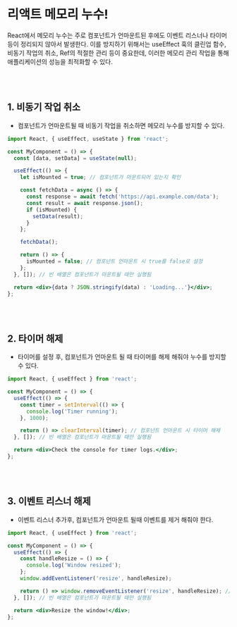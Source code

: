# 리액트 메모리 누수!

React에서 메모리 누수는 주로 컴포넌트가 언마운트된 후에도 이벤트 리스너나 타이머 등이 정리되지 않아서 발생한다. 이를 방지하기 위해서는 useEffect 훅의 클린업 함수, 비동기 작업의 취소, Ref의 적절한 관리 등이 중요한데,
이러한 메모리 관리 작업을 통해 애플리케이션의 성능을 최적화할 수 있다.

<br />
<br />

## 1. 비동기 작업 취소
- 컴포넌트가 언마운트될 때 비동기 작업을 취소하면 메모리 누수를 방지할 수 있다.

```jsx
import React, { useEffect, useState } from 'react';

const MyComponent = () => {
  const [data, setData] = useState(null);

  useEffect(() => {
    let isMounted = true; // 컴포넌트가 마운트되어 있는지 확인

    const fetchData = async () => {
      const response = await fetch('https://api.example.com/data');
      const result = await response.json();
      if (isMounted) {
        setData(result);
      }
    };

    fetchData();

    return () => {
      isMounted = false; // 컴포넌트 언마운트 시 true를 false로 설정
    };
  }, []); // 빈 배열은 컴포넌트가 마운트될 때만 실행됨

  return <div>{data ? JSON.stringify(data) : 'Loading...'}</div>;
};

```

<br />
<br />


## 2. 타이머 해제
- 타이머를 설정 후, 컴포넌트가 언마운트 될 때 타이머를 해제 해줘야 누수를 방지할 수 있다.

```jsx
import React, { useEffect } from 'react';

const MyComponent = () => {
  useEffect(() => {
    const timer = setInterval(() => {
      console.log('Timer running');
    }, 1000);

    return () => clearInterval(timer); // 컴포넌트 언마운트 시 타이머 해제
  }, []); // 빈 배열은 컴포넌트가 마운트될 때만 실행됨

  return <div>Check the console for timer logs.</div>;
};

```

<br />
<br />

## 3. 이벤트 리스너 해제
- 이벤트 리스너 추가후, 컴포넌트가 언마운트 될때 이벤트를 제거 해줘야 한다.

```jsx
import React, { useEffect } from 'react';

const MyComponent = () => {
  useEffect(() => {
    const handleResize = () => {
      console.log('Window resized');
    };
    window.addEventListener('resize', handleResize);

    return () => window.removeEventListener('resize', handleResize); // 컴포넌트 언마운트 시 이벤트 리스너 제거
  }, []); // 빈 배열은 컴포넌트가 마운트될 때만 실행됨

  return <div>Resize the window!</div>;
};

```
